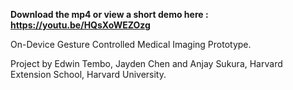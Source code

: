 **Download the mp4 or view a short demo here : https://youtu.be/HQsXoWEZOzg**

On-Device Gesture Controlled Medical Imaging Prototype.

Project by Edwin Tembo, Jayden Chen and Anjay Sukura, Harvard Extension School, Harvard University.
